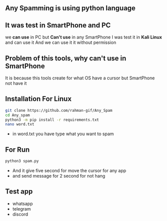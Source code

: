 ## Any Spamming is using python language



## It was test in SmartPhone and PC
we **can use** in PC but **Can't use** in any SmartPhone
I was test it in **Kali Linux** and can use it
And we can use it it without permission

## Problem of this tools, why can't use in SmartPhone
It is because this tools create for what OS have a cursor but SmartPhone not have it


## Installation For Linux
```bash
git clone https://github.com/rahman-gif/Any_Spam
cd Any_spam
python3 -m pip install -r requirements.txt
nano word.txt
```

* in word.txt you have type what you want to spam

## For Run
```bash
python3 spam.py
```
* And it give five second for move the cursor for any app
* and send message for 2 second for not hang

## Test app
* whatsapp
* telegram
* discord
